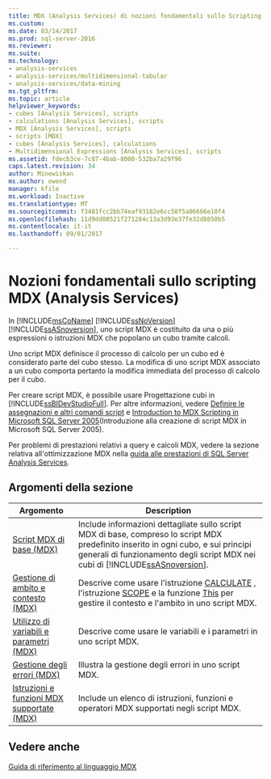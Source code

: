 ```yaml
---
title: MDX (Analysis Services) di nozioni fondamentali sullo Scripting | Documenti Microsoft
ms.custom: 
ms.date: 03/14/2017
ms.prod: sql-server-2016
ms.reviewer: 
ms.suite: 
ms.technology:
- analysis-services
- analysis-services/multidimensional-tabular
- analysis-services/data-mining
ms.tgt_pltfrm: 
ms.topic: article
helpviewer_keywords:
- cubes [Analysis Services], scripts
- calculations [Analysis Services], scripts
- MDX [Analysis Services], scripts
- scripts [MDX]
- cubes [Analysis Services], calculations
- Multidimensional Expressions [Analysis Services], scripts
ms.assetid: fdecb3ce-7c87-4bab-8000-532ba7a29f96
caps.latest.revision: 34
author: Minewiskan
ms.author: owend
manager: kfile
ms.workload: Inactive
ms.translationtype: MT
ms.sourcegitcommit: f3481fcc2bb74eaf93182e6cc58f5a06666e10f4
ms.openlocfilehash: 11d9dd08521f271284c13a3d93e37fe32d8850b5
ms.contentlocale: it-it
ms.lasthandoff: 09/01/2017

---
```

# <a name="mdx-scripting-fundamentals-analysis-services"></a>Nozioni fondamentali sullo scripting MDX (Analysis Services)
  In [!INCLUDE[msCoName](../../../includes/msconame-md.md)] [!INCLUDE[ssNoVersion](../../../includes/ssnoversion-md.md)] [!INCLUDE[ssASnoversion](../../../includes/ssasnoversion-md.md)], uno script MDX è costituito da una o più espressioni o istruzioni MDX che popolano un cubo tramite calcoli.  
  
 Uno script MDX definisce il processo di calcolo per un cubo ed è considerato parte del cubo stesso. La modifica di uno script MDX associato a un cubo comporta pertanto la modifica immediata del processo di calcolo per il cubo.  
  
 Per creare script MDX, è possibile usare Progettazione cubi in [!INCLUDE[ssBIDevStudioFull](../../../includes/ssbidevstudiofull-md.md)]. Per altre informazioni, vedere [Definire le assegnazioni e altri comandi script](../../../analysis-services/multidimensional-models/define-assignments-and-other-script-commands.md) e [Introduction to MDX Scripting in Microsoft SQL Server 2005](http://go.microsoft.com/fwlink/?LinkId=81892)(Introduzione alla creazione di script MDX in Microsoft SQL Server 2005).  
  
 Per problemi di prestazioni relativi a query e calcoli MDX, vedere la sezione relativa all'ottimizzazione MDX nella [guida alle prestazioni di SQL Server Analysis Services](http://go.microsoft.com/fwlink/p/?LinkId=399050).  
  
## <a name="in-this-section"></a>Argomenti della sezione  
  
|Argomento|Description|  
|-----------|-----------------|  
|[Script MDX di base &#40;MDX&#41;](../../../analysis-services/multidimensional-models/mdx/the-basic-mdx-script-mdx.md)|Include informazioni dettagliate sullo script MDX di base, compreso lo script MDX predefinito inserito in ogni cubo, e sui principi generali di funzionamento degli script MDX nei cubi di [!INCLUDE[ssASnoversion](../../../includes/ssasnoversion-md.md)].|  
|[Gestione di ambito e contesto &#40;MDX&#41;](../../../analysis-services/multidimensional-models/mdx/managing-scope-and-context-mdx.md)|Descrive come usare l'istruzione [CALCULATE](../../../mdx/mdx-scripting-calculate.md) , l'istruzione [SCOPE](../../../mdx/mdx-scripting-scope.md) e la funzione [This](../../../mdx/this-mdx.md) per gestire il contesto e l'ambito in uno script MDX.|  
|[Utilizzo di variabili e parametri &#40;MDX&#41;](../../../analysis-services/multidimensional-models/mdx/using-variables-and-parameters-mdx.md)|Descrive come usare le variabili e i parametri in uno script MDX.|  
|[Gestione degli errori &#40;MDX&#41;](../../../analysis-services/multidimensional-models/mdx/error-handling-mdx.md)|Illustra la gestione degli errori in uno script MDX.|  
|[Istruzioni e funzioni MDX supportate &#40;MDX&#41;](../../../analysis-services/multidimensional-models/mdx/supported-mdx-mdx.md)|Include un elenco di istruzioni, funzioni e operatori MDX supportati negli script MDX.|  
  
## <a name="see-also"></a>Vedere anche  
 [Guida di riferimento al linguaggio MDX](../../../mdx/mdx-language-reference-mdx.md)  
  
  

